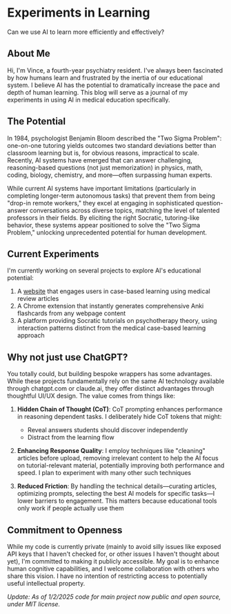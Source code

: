 # Experiments in Learning

Can we use AI to learn more efficiently and effectively?

## About Me

Hi, I'm Vince, a fourth-year psychiatry resident. I've always been fascinated by how humans learn and frustrated by the inertia of our educational system. I believe AI has the potential to dramatically increase the pace and depth of human learning. This blog will serve as a journal of my experiments in using AI in medical education specifically.

## The Potential

In 1984, psychologist Benjamin Bloom described the "Two Sigma Problem": one-on-one tutoring yields outcomes two standard deviations better than classroom learning but is, for obvious reasons, impractical to scale. Recently, AI systems have emerged that can answer challenging, reasoning-based questions (not just memorization) in physics, math, coding, biology, chemistry, and more—often surpassing human experts.

While current AI systems have important limitations (particularly in completing longer-term autonomous tasks) that prevent them from being "drop-in remote workers," they excel at engaging in sophisticated question-answer conversations across diverse topics, matching the level of talented professors in their fields. By eliciting the right Socratic, tutoring-like behavior, these systems appear positioned to solve the "Two Sigma Problem," unlocking unprecedented potential for human development.

## Current Experiments

I'm currently working on several projects to explore AI's educational potential:

1. A [website](https://peakshift.org) that engages users in case-based learning using medical review articles
2. A Chrome extension that instantly generates comprehensive Anki flashcards from any webpage content
3. A platform providing Socratic tutorials on psychotherapy theory, using interaction patterns distinct from the medical case-based learning approach

## Why not just use ChatGPT?

You totally could, but building bespoke wrappers has some advantages.  While these projects fundamentally rely on the same AI technology available through chatgpt.com or claude.ai, they offer distinct advantages through thoughtful UI/UX design. The value comes from things like:

1. **Hidden Chain of Thought (CoT)**: CoT prompting enhances performance in reasoning dependent tasks. I deliberately hide CoT tokens that might:
   - Reveal answers students should discover independently
   - Distract from the learning flow

2. **Enhancing Response Quality**: I employ techniques like "cleaning" articles before upload, removing irrelevant content to help the AI focus on tutorial-relevant material, potentially improving both performance and speed. I plan to experiment with many other such techniques

3. **Reduced Friction**: By handling the technical details—curating articles, optimizing prompts, selecting the best AI models for specific tasks—I lower barriers to engagement. This matters because educational tools only work if people actually use them

## Commitment to Openness

While my code is currently private (mainly to avoid silly issues like exposed API keys that I haven't checked for, or other issues I haven't thought about yet), I'm committed to making it publicly accessible. My goal is to enhance human cognitive capabilities, and I welcome collaboration with others who share this vision. I have no intention of restricting access to potentially useful intellectual property.

*Update: As of 1/2/2025 code for main project now public and open source, under MIT license.*
